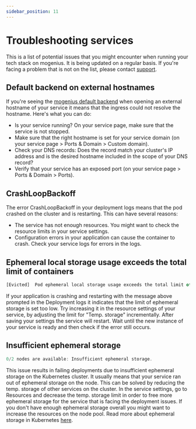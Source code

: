 ```yaml
---
sidebar_position: 11
---
```


# Troubleshooting services

This is a list of potential issues that you might encounter when running your tech stack on mogenius. It is being updated on a regular basis. If you're facing a problem that is not on the list, please contact [support](mailto:support@mogenius.com).

## Default backend on external hostnames
If you're seeing the [mogenius default backend](https://mo1.mogenius.com/) when opening an external hostname of your service it means that the ingress could not resolve the hostname. Here's what you can do:
- Is your service running? On your service page, make sure that the service is not stopped.
- Make sure that the right hostname is set for your service domain (on your service page > Ports & Domain > Custom domain).
- Check your DNS records: Does the record match your cluster's IP address and is the desired hostname included in the scope of your DNS record?
- Verify that your service has an exposed port (on your service page > Ports & Domain > Ports).

## CrashLoopBackoff
The error CrashLoopBackoff in your deployment logs means that the pod crashed on the cluster and is restarting. This can have several reasons:
- The service has not enough resources. You might want to check the resource limits in your service settings.
- Configuration errors in your application can cause the container to crash. Check your service logs for errors in the logs.

## Ephemeral local storage usage exceeds the total limit of containers
```jsx title="Example in deployment logs"
[Evicted]  Pod ephemeral local storage usage exceeds the total limit of containers 500Mi.
```
If your application is crashing and restarting with the message above prompted in the Deployment logs it indicates that the limit of ephemeral storage is set too low. Try increasing it in the resource settings of your service, by adjusting the limit for "Temp. storage" incrementally. After saving your settings the service will restart. Wait until the new instance of your service is ready and then check if the error still occurs.

## Insufficient ephemeral storage
```jsx title="Example in deployment logs"
0/2 nodes are available: Insufficient ephemeral storage.
```
This issue results in failing deployments due to insufficient ephemeral storage on the Kubernetes cluster. It usually means that your service ran out of ephemeral storage on the node. This can be solved by reducing the temp. storage of other services on the cluster. In the service settings, go to Resources and decrease the temp. storage limit in order to free more ephemeral storage for the service that is facing the deployment issues. If you don't have enough ephemeral storage overall you might want to increase the resources on the node pool.
Read more about ephemeral storage in Kubernetes [here](https://kubernetes.io/docs/concepts/configuration/manage-resources-containers/#local-ephemeral-storage).